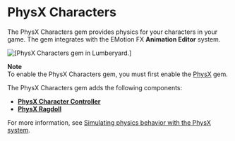 # PhysX Characters<a name="gems-system-gem-physx-characters"></a>

The PhysX Characters gem provides physics for your characters in your game\. The gem integrates with the EMotion FX **Animation Editor** system\. 

![\[PhysX Characters gem in Lumberyard.\]](http://docs.aws.amazon.com/lumberyard/latest/userguide/images/gems/physx/gems-system-physx-characters.png)

**Note**  
To enable the PhysX Characters gem, you must first enable the [PhysX](gems-system-gem-physx.md) gem\.

The PhysX Characters gem adds the following components:
+  **[PhysX Character Controller](component-physx-character-controller.md)** 
+  **[PhysX Ragdoll](component-physx-ragdoll.md)** 

For more information, see [Simulating physics behavior with the PhysX system](physx-intro.md)\.